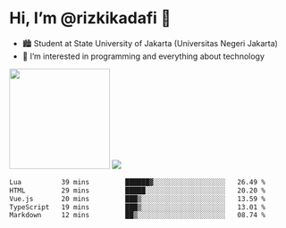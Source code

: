 # Hi, I’m @rizkikadafi 👋
- 🏙 Student at State University of Jakarta (Universitas Negeri Jakarta)
- 👀 I’m interested in programming and everything about technology
<img height="180em" src="https://github-readme-stats.vercel.app/api?username=rizkikadafi&show_icons=true&hide_border=true&&count_private=true&include_all_commits=true" />
<img src="https://github-readme-stats.vercel.app/api/top-langs/?username=rizkikadafi&show_icons=true&hide_border=true&&count_private=true&include_all_commits=true" />

<!--START_SECTION:waka-->

```txt
Lua          39 mins         ██████▓░░░░░░░░░░░░░░░░░░   26.49 %
HTML         29 mins         █████░░░░░░░░░░░░░░░░░░░░   20.20 %
Vue.js       20 mins         ███▒░░░░░░░░░░░░░░░░░░░░░   13.59 %
TypeScript   19 mins         ███▒░░░░░░░░░░░░░░░░░░░░░   13.01 %
Markdown     12 mins         ██▒░░░░░░░░░░░░░░░░░░░░░░   08.74 %
```

<!--END_SECTION:waka-->

<!---
rizkikadafi/rizkikadafi is a ✨ special ✨ repository because its `README.md` (this file) appears on your GitHub profile.
You can click the Preview link to take a look at your changes.
--->
